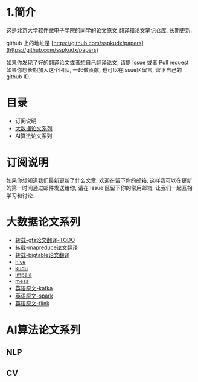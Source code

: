 # 1.简介
这是北京大学软件微电子学院的同学的论文原文,翻译和论文笔记仓库, 长期更新. 

github 上的地址是 [https://github.com/sspkudx/papers](https://github.com/sspkudx/papers)<br>

如果你发现了好的翻译论文或者想自己翻译论文, 请提 Issue 或者 Pull request  
如果你想长期加入这个团队, 一起做贡献, 也可以在Issue区留言, 留下自己的 github ID.

# 目录
- 订阅说明
- [大数据论文系列](#大数据论文系列)
- AI算法论文系列


# 订阅说明
如果你想知道我们最新更新了什么文章, 欢迎在留下你的邮箱, 这样我可以在更新的第一时间通过邮件发送给你, 请在 Issue 区留下你的常用邮箱, 让我们一起互相学习和讨论.  



# 大数据论文系列
- [转载-gfs论文翻译-TODO](./big-data/gfs-cn.md)
- [转载-mapreduce论文翻译](https://blog.csdn.net/qq_38289815/article/details/90146250 )
- [转载-bigtable论文翻译](https://blog.csdn.net/three_man/article/details/44409027)
- [hive](./big-data/hive.md)
- [kudu](./big-data/kudu.md)
- [impala](./big-data/impala.md)
- [mesa](./big-data/mesa.md)
- [英语原文-kafka](./big-data/Kafka.pdf)
- [英语原文-spark](./big-data/spark.pdf)
- [英语原文-flink](http://sites.computer.org/debull/A15dec/p28.pdf)


# AI算法论文系列
##  NLP
## CV









